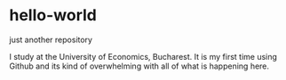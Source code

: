 # hello-world
just another repository

I study at the University of Economics, Bucharest.
It is my first time using Github and its kind of overwhelming with all of what is happening here.
